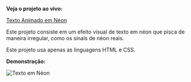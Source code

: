 **Veja o projeto ao vivo:**

[Texto Animado em Néon](https://ninja1375.github.io/Texto-Animado-em-Neon/)

Este projeto consiste em um efeito visual de texto em néon que pisca de maneira irregular, como os sinais de néon reais.

Este projeto usa apenas as linguagens HTML e CSS.

**Demonstração:**

![Texto em Néon](https://github.com/user-attachments/assets/cb4866d3-2bbd-4a1f-99a0-def5ab0f8107)

